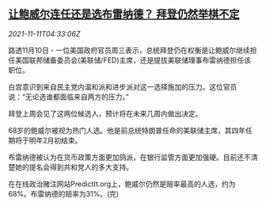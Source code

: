 <!--1636606863000-->
[让鲍威尔连任还是选布雷纳德？ 拜登仍然举棋不定](https://cn.reuters.com/article/fed-1110-wedn-candidates-undecided-idCNKBS2HW0CL)
------

<div><i>2021-11-11T04:33:06Z</i></div><p>路透11月10日 - 一位美国政府官员周三表示，总统拜登仍在权衡是让鲍威尔继续担任美国联邦储备委员会(美联储/FED)主席，还是提拔美联储理事布雷纳德担任该职位。</p><p>白宫意识到来自民主党内温和派和进步派对这一选择施加的压力。这位官员说：“无论选谁都面临来自两方的压力。”</p><p>拜登上周会见了这两位候选人，预计将在未来几周内做出决定。</p><p>68岁的鲍威尔被视为热门人选。他是前总统特朗普任命的美联储主席，其四年任期将于明年2月初结束。</p><p>布雷纳德被认为在货币政策方面更加鸽派，在银行监管方面更加强硬。目前还不清楚她的提名会得到共和党人的多大支持。</p><p>在在线政治赌注网站PredictIt.org上，鲍威尔仍然是赔率最高的人选，约为68%。布雷纳德的赔率为31%。(完)</p>

